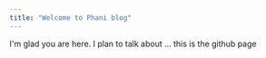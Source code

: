 ```yaml
---
title: "Welcome to Phani blog"
---
```


I'm glad you are here. I plan to talk about ... this is the github page
